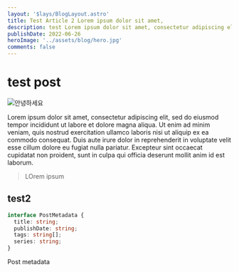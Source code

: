 ```yaml
---
layout: '$lays/BlogLayout.astro'
title: Test Article 2 Lorem ipsum dolor sit amet, 
description: test Lorem ipsum dolor sit amet, consectetur adipiscing elit Lorem ipsum dolor sit amet, consectetur adipiscing elit Lorem ipsum dolor sit amet, consectetur adipiscing elit Lorem ipsum dolor sit amet
publishDate: 2022-06-26
heroImage: '../assets/blog/hero.jpg'
comments: false
---
```


# test post

![안녕하세요](./hero.jpg)


Lorem ipsum dolor sit amet, consectetur adipiscing elit, sed do eiusmod tempor incididunt ut labore et dolore magna aliqua. Ut enim ad minim veniam, quis nostrud exercitation ullamco laboris nisi ut aliquip ex ea commodo consequat. Duis aute irure dolor in reprehenderit in voluptate velit esse cillum dolore eu fugiat nulla pariatur. Excepteur sint occaecat cupidatat non proident, sunt in culpa qui officia deserunt mollit anim id est laborum.

> LOrem ipsum

## test2

```ts
interface PostMetadata {
  title: string;
  publishDate: string;
  tags: string[];
  series: string;
}
```

Post metadata
